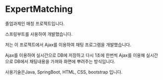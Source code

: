 # ExpertMatching

졸업과제인 매칭 프로젝트입니다.

스프링부트를 사용하여 개발했습니다.

저는 이 프로젝트에서 Ajax를 이용하여 채팅 프로그램을 개발했습니다.

Ajax를 이용하여 실시간으로 DB에 저장하고 다시 1초에 한번씩 Ajax를 이용해 실시간으로 DB에서 채팅내용을 가져와 화면에 뿌려주는 방식입니다. 

사용기술은Java, SpringBoot, HTML, CSS, bootstrap 입니다.
